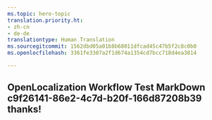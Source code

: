 ```yaml
---
ms.topic: hero-topic
translation.priority.ht:
- zh-cn
- de-de
translationtype: Human Translation
ms.sourcegitcommit: 1562dbd05a01b8b68011dfcad45c47b5f2c8c0b0
ms.openlocfilehash: 3361fe3307a2f1d674a1354cd7bcc718d4ea3814

---
```

## OpenLocalization Workflow Test MarkDown c9f26141-86e2-4c7d-b20f-166d87208b39 thanks!



<!--HONumber=Jul16_HO4-->


